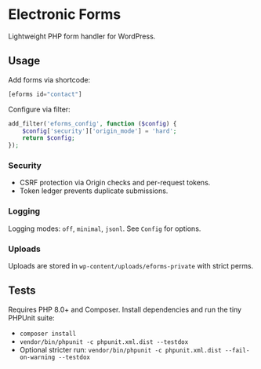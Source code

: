 # Electronic Forms

Lightweight PHP form handler for WordPress.

## Usage

Add forms via shortcode:

```php
[eforms id="contact"]
```

Configure via filter:

```php
add_filter('eforms_config', function ($config) {
    $config['security']['origin_mode'] = 'hard';
    return $config;
});
```

### Security

* CSRF protection via Origin checks and per-request tokens.
* Token ledger prevents duplicate submissions.

### Logging

Logging modes: `off`, `minimal`, `jsonl`. See `Config` for options.

### Uploads

Uploads are stored in `wp-content/uploads/eforms-private` with strict perms.

## Tests

Requires PHP 8.0+ and Composer. Install dependencies and run the tiny PHPUnit suite:

- `composer install`
- `vendor/bin/phpunit -c phpunit.xml.dist --testdox`
- Optional stricter run: `vendor/bin/phpunit -c phpunit.xml.dist --fail-on-warning --testdox`

